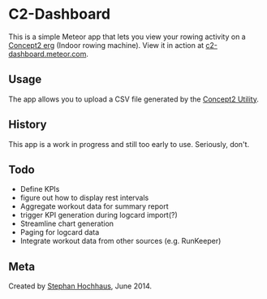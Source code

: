 # C2-Dashboard

This is a simple Meteor app that lets you view your rowing activity on a [Concept2 erg](http://www.concept2.com/indoor-rowers) (Indoor rowing machine). View it in action at [c2-dashboard.meteor.com](http://c2-dashboard.meteor.com).

## Usage

The app allows you to upload a CSV file generated by the [Concept2 Utility](http://www.concept2.com/service/software/concept2-utility).

## History

This app is a work in progress and still too early to use. Seriously, don't.

## Todo

- Define KPIs
- figure out how to display rest intervals
- Aggregate workout data for summary report
- trigger KPI generation during logcard import(?)
- Streamline chart generation
- Paging for logcard data
- Integrate workout data from other sources (e.g. RunKeeper)

## Meta
Created by [Stephan Hochhaus](mailto:stephan@yauh.de), June 2014.